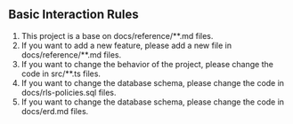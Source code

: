 ## Basic Interaction Rules
1. This project is a base on docs/reference/**.md files.
2. If you want to add a new feature, please add a new file in docs/reference/**.md files.
3. If you want to change the behavior of the project, please change the code in src/**.ts files.
4. If you want to change the database schema, please change the code in docs/rls-policies.sql files.
5. If you want to change the database schema, please change the code in docs/erd.md files.
